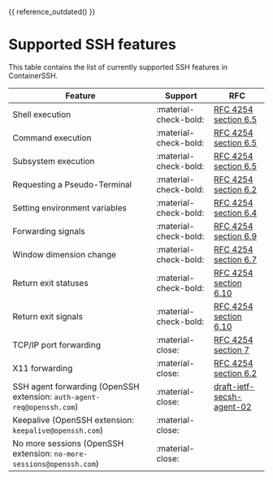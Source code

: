 {{ reference_outdated() }}

# Supported SSH features

This table contains the list of currently supported SSH features in ContainerSSH.

| Feature | Support | RFC |
|---------|---------|-------------|
| Shell execution | :material-check-bold: | [RFC 4254 section 6.5](https://tools.ietf.org/html/rfc4254#section-6.5) |
| Command execution | :material-check-bold: | [RFC 4254 section 6.5](https://tools.ietf.org/html/rfc4254#section-6.5) |
| Subsystem execution | :material-check-bold: | [RFC 4254 section 6.5](https://tools.ietf.org/html/rfc4254#section-6.5) |
| Requesting a Pseudo-Terminal | :material-check-bold: | [RFC 4254 section 6.2](https://tools.ietf.org/html/rfc4254#section-6.2) |
| Setting environment variables | :material-check-bold: | [RFC 4254 section 6.4](https://tools.ietf.org/html/rfc4254#section-6.4) |
| Forwarding signals | :material-check-bold: |  [RFC 4254 section 6.9](https://tools.ietf.org/html/rfc4254#section-6.9) |
| Window dimension change | :material-check-bold: | [RFC 4254 section 6.7](https://tools.ietf.org/html/rfc4254#section-6.7) |
| Return exit statuses | :material-check-bold: | [RFC 4254 section 6.10](https://tools.ietf.org/html/rfc4254#section-6.10) | 
| Return exit signals | :material-check-bold: | [RFC 4254 section 6.10](https://tools.ietf.org/html/rfc4254#section-6.10) | 
| TCP/IP port forwarding | :material-close: | [RFC 4254 section 7](https://tools.ietf.org/html/rfc4254#page-16) |
| X11 forwarding | :material-close: | [RFC 4254 section 6.2](https://tools.ietf.org/html/rfc4254#page-11) |
| SSH agent forwarding (OpenSSH extension: `auth-agent-req@openssh.com`) | :material-close: | [draft-ietf-secsh-agent-02](https://tools.ietf.org/html/draft-ietf-secsh-agent-02) |
| Keepalive (OpenSSH extension: `keepalive@openssh.com`) | :material-close: | |
| No more sessions (OpenSSH extension: `no-more-sessions@openssh.com`) | :material-close: | |